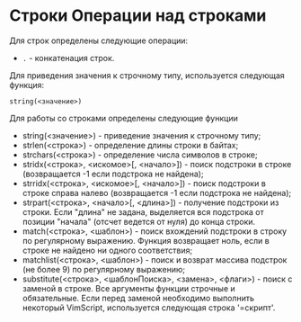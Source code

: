 Строки
Операции над строками
=====================

Для строк определены следующие операции:

* `.` - конкатенация строк.

Для приведения значения к строчному типу, используется следующая функция:

    string(<значение>)

Для работы со строками определены следующие функции

* string(<значение>) - приведение значения к строчному типу;
* strlen(<строка>) - определение длины строки в байтах;
* strchars(<строка>) - определение числа символов в строке;
* stridx(<строка>, <искомое>[, <начало>]) - поиск подстроки в строке (возвращается -1 если подстрока не найдена);
* strridx(<строка>, <искомое>[, <начало>]) - поиск подстроки в строке справа налево (возвращается -1 если подстрока не найдена);
* strpart(<строка>, <начало>[, <длина>]) - получение подстроки из строки. Если "длина" не задана, выделяется вся подстрока от позиции "начала" (отсчет ведется от нуля) до конца строки.
* match(<строка>, <шаблон>) - поиск вхождений подстроки в строку по регулярному выражению. Функция возвращает ноль, если в строке не найдено ни одного соответствия;
* matchlist(<строка>, <шаблон>) - поиск и возврат массива подстрок (не более 9) по регулярному выражению;
* substitute(<строка>, <шаблонПоиска>, <замена>, <флаги>) - поиск с заменой в строке. Все аргументы функции строчные и обязательные. Если перед заменой необходимо выполнить некоторый VimScript, используется следующая строка '\=скрипт'.
